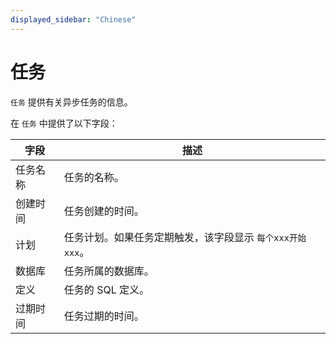 ```yaml
---
displayed_sidebar: "Chinese"
---
```


# 任务

`任务` 提供有关异步任务的信息。

在 `任务` 中提供了以下字段：

| **字段**      | **描述**                                                     |
| ----------- | ------------------------------------------------------------ |
| 任务名称       | 任务的名称。                                                   |
| 创建时间       | 任务创建的时间。                                                |
| 计划           | 任务计划。如果任务定期触发，该字段显示 `每个xxx开始xxx`。        |
| 数据库         | 任务所属的数据库。                                              |
| 定义           | 任务的 SQL 定义。                                              |
| 过期时间       | 任务过期的时间。                                                |